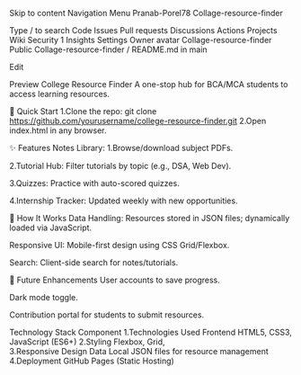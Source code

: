 Skip to content
Navigation Menu
Pranab-Porel78
Collage-resource-finder

Type / to search
Code
Issues
Pull requests
Discussions
Actions
Projects
Wiki
Security
1
Insights
Settings
Owner avatar
Collage-resource-finder
Public
Collage-resource-finder
/
README.md
in
main

Edit

Preview
College Resource Finder
A one-stop hub for BCA/MCA students to access learning resources.

🚀 Quick Start
1.Clone the repo:
git clone https://github.com/yourusername/college-resource-finder.git
2.Open index.html in any browser.


✨ Features Notes Library: 
1.Browse/download subject PDFs.

2.Tutorial Hub: Filter tutorials by topic (e.g., DSA, Web Dev).

3.Quizzes: Practice with auto-scored quizzes.

4.Internship Tracker: Updated weekly with new opportunities.

🔧 How It Works Data Handling: Resources stored in JSON files; dynamically loaded via JavaScript.

Responsive UI: Mobile-first design using CSS Grid/Flexbox.

Search: Client-side search for notes/tutorials.

🌟 Future Enhancements User accounts to save progress.

Dark mode toggle.

Contribution portal for students to submit resources.

Technology Stack Component 
1.Technologies Used Frontend HTML5, CSS3, JavaScript (ES6+) 
2.Styling Flexbox, Grid,  
3.Responsive Design Data Local JSON files for resource management 
4.Deployment GitHub Pages (Static Hosting)


